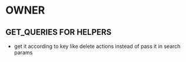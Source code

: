 # OWNER 


## GET_QUERIES FOR HELPERS
- get it according to key like delete actions instead of pass it in search params